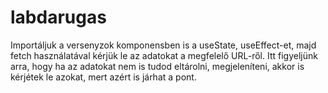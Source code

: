 # labdarugas
Importáljuk a versenyzok komponensben is a useState, useEffect-et, majd fetch használatával kérjük le az adatokat a megfelelő URL-ről.
Itt figyeljünk arra, hogy ha az adatokat nem is tudod eltárolni, megjeleníteni, akkor is kérjétek le azokat, mert azért is járhat a pont.

